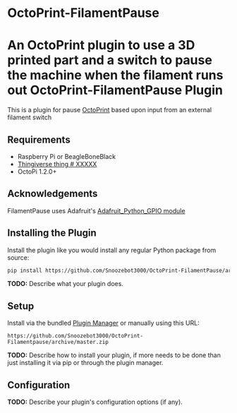 # OctoPrint-FilamentPause
An OctoPrint plugin to use a 3D printed part and a switch to pause the machine when the filament runs out
OctoPrint-FilamentPause Plugin
==============================

This is a plugin for pause [OctoPrint](http://octoprint.org/) based upon input from an external filament switch


Requirements
------------
* Raspberry Pi or BeagleBoneBlack
* [Thingiverse thing # XXXXX](http://thingiverse.com)
* OctoPi 1.2.0+

Acknowledgements
----------------
FilamentPause uses Adafruit's [Adafruit_Python_GPIO module](https://github.com/adafruit/Adafruit_Python_GPIO)

Installing the Plugin
---------------------
Install the plugin like you would install any regular Python package from source:

``` bash
pip install https://github.com/Snoozebot3000/OctoPrint-FilamentPause/archive/master.zip
```

**TODO:** Describe what your plugin does.

## Setup

Install via the bundled [Plugin Manager](https://github.com/foosel/OctoPrint/wiki/Plugin:-Plugin-Manager)
or manually using this URL:

    https://github.com/Snoozebot3000/OctoPrint-Filamentpause/archive/master.zip

**TODO:** Describe how to install your plugin, if more needs to be done than just installing it via pip or through
the plugin manager.

## Configuration

**TODO:** Describe your plugin's configuration options (if any).
